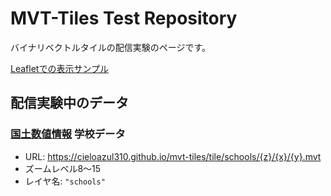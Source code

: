# MVT-Tiles Test Repository

バイナリベクトルタイルの配信実験のページです。

[Leafletでの表示サンプル][デモ]

## 配信実験中のデータ

### [国土数値情報] 学校データ
- URL: https://cieloazul310.github.io/mvt-tiles/tile/schools/{z}/{x}/{y}.mvt
- ズームレベル8〜15
- レイヤ名: `"schools"`

[デモ]: http://cieloazul310.github.io/mvt-tiles/
[国土数値情報]: http://nlftp.mlit.go.jp/ksj/
